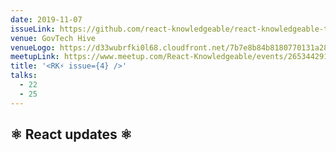```yaml
---
date: 2019-11-07
issueLink: https://github.com/react-knowledgeable/react-knowledgeable-talks/issues/20
venue: GovTech Hive
venueLogo: https://d33wubrfki0l68.cloudfront.net/7b7e8b84b8180770131a2838266cc18409b22293/545c3/images/logo_govtech_hort.gif
meetupLink: https://www.meetup.com/React-Knowledgeable/events/265344291/
title: '<RK⚡️ issue={4} />'
talks:
  - 22
  - 25
---
```


## ⚛️ React updates ⚛️

